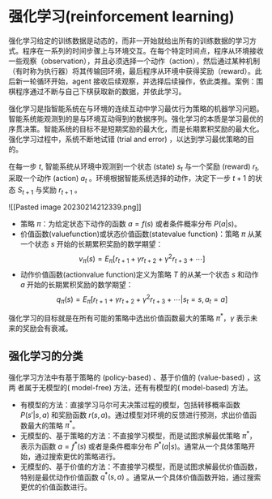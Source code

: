 # 强化学习(reinforcement learning)

强化学习给定的训练数据是动态的，而非一开始就给出所有的训练数据的学习方式。程序在⼀系列的时间步骤上与环境交互。在每个特定时间点，程序从环境接收⼀些观察（observation），并且必须选择⼀个动作（action），然后通过某种机制（有时称为执⾏器）将其传输回环境，最后程序从环境中获得奖励（reward）。此后新⼀轮循环开始，agent 接收后续观察，并选择后续操作，依此类推。案例：围棋程序通过不断与自己下棋获取新的数据，并依此学习。

强化学习是指智能系统在与环境的连续互动中学习最优行为策略的机器学习问题。智能系统能观测到的是与环境互动得到的数据序列。强化学习的本质是学习最优的序贯决策。智能系统的目标不是短期奖励的最大化，而是长期累积奖励的最大化。强化学习过程中，系统不断地试错 (trial and error) ，以达到学习最优策略的目的。

在每一步 $t$, 智能系统从环境中观测到一个状态 (state) $s_t$ 与一个奖励 (reward) $r_t$, 采取一个动作 (action) $a_t$ 。环境根据智能系统选择的动作，决定下一步 $t+1$ 的状态 $S_{t+1}$ 与奖励 $r_{t+1}$ 。

![[Pasted image 20230214212339.png]]

+ 策略 $\pi$：为给定状态下动作的函数 $a=f(s)$ 或者条件概率分布 $P(a|s)$。
+ 价值函数(valuefunction)或状态价值函数(statevalue function)：策略 $\pi$ 从某一个状态 $s$ 开始的长期累积奖励的数学期望：
$$ v_{\pi}(s)=E_{\pi}[r_{t+1}+\gamma r_{t+2}+\gamma^2r_{t+3}+\cdots]$$
+ 动作价值函数(actionvalue function)定义为策略 $T$ 的从某一个状态 $s$ 和动作 $a$ 开始的长期累积奖励的数学期望：
$$ q_{\pi}(s)=E_{\pi}[r_{t+1}+\gamma r_{t+2}+\gamma^2r_{t+3}+\cdots|s_t = s, a_t = a]$$

强化学习的目标就是在所有可能的策略中选出价值函数最大的策略 $\pi^*$，$\gamma$ 表示未来的奖励会有衰减。


## 强化学习的分类

强化学习方法中有基于策略的 (policy-based) 、基于价值的 (value-based) ，这两
者属于无模型的( model-free) 方法，还有有模型的( model-based) 方法。

+ 有模型的方法：直接学习马尔可夫决策过程的模型，包括转移概率函数 $P(s'|s, a)$ 和奖励函数 $r(s, a)$。通过模型对环境的反馈进行预测，求出价值函数最大的策略 $\pi^*$。
+ 无模型的、基于策略的方法：不直接学习模型，而是试图求解最优策略 $\pi^*$，表示为函数 $a = f^*(s)$ 或者是条件概率分布 $P^*(a|s)$。通常从一个具体策略开始，通过搜索更优的策略进行。
+ 无模型的、基于价值的方法：不直接学习模型，而是试图求解最优价值函数，特别是最优动作价值函数 $q^*(s, a)$ 。通常从一个具体价值函数开始，通过搜索更优的价值函数进行。

